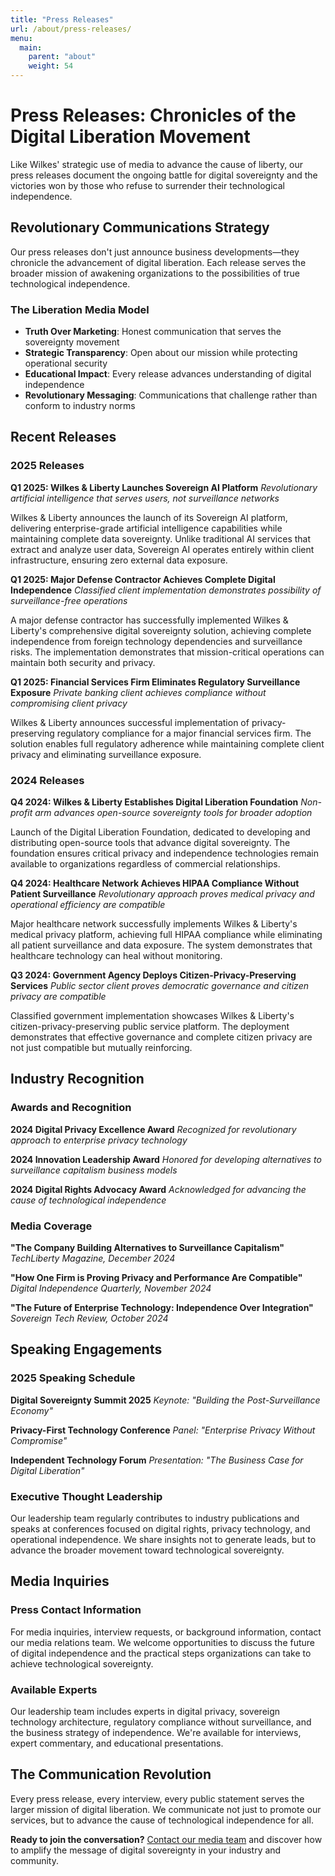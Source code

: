 ```yaml
---
title: "Press Releases"
url: /about/press-releases/
menu:
  main:
    parent: "about"
    weight: 54
---
```


# Press Releases: Chronicles of the Digital Liberation Movement

Like Wilkes' strategic use of media to advance the cause of liberty, our press releases document the ongoing battle for digital sovereignty and the victories won by those who refuse to surrender their technological independence.

## Revolutionary Communications Strategy

Our press releases don't just announce business developments—they chronicle the advancement of digital liberation. Each release serves the broader mission of awakening organizations to the possibilities of true technological independence.

### The Liberation Media Model
- **Truth Over Marketing**: Honest communication that serves the sovereignty movement
- **Strategic Transparency**: Open about our mission while protecting operational security
- **Educational Impact**: Every release advances understanding of digital independence
- **Revolutionary Messaging**: Communications that challenge rather than conform to industry norms

## Recent Releases

### 2025 Releases

**Q1 2025: Wilkes & Liberty Launches Sovereign AI Platform**
*Revolutionary artificial intelligence that serves users, not surveillance networks*

Wilkes & Liberty announces the launch of its Sovereign AI platform, delivering enterprise-grade artificial intelligence capabilities while maintaining complete data sovereignty. Unlike traditional AI services that extract and analyze user data, Sovereign AI operates entirely within client infrastructure, ensuring zero external data exposure.

**Q1 2025: Major Defense Contractor Achieves Complete Digital Independence**
*Classified client implementation demonstrates possibility of surveillance-free operations*

A major defense contractor has successfully implemented Wilkes & Liberty's comprehensive digital sovereignty solution, achieving complete independence from foreign technology dependencies and surveillance risks. The implementation demonstrates that mission-critical operations can maintain both security and privacy.

**Q1 2025: Financial Services Firm Eliminates Regulatory Surveillance Exposure**
*Private banking client achieves compliance without compromising client privacy*

Wilkes & Liberty announces successful implementation of privacy-preserving regulatory compliance for a major financial services firm. The solution enables full regulatory adherence while maintaining complete client privacy and eliminating surveillance exposure.

### 2024 Releases

**Q4 2024: Wilkes & Liberty Establishes Digital Liberation Foundation**
*Non-profit arm advances open-source sovereignty tools for broader adoption*

Launch of the Digital Liberation Foundation, dedicated to developing and distributing open-source tools that advance digital sovereignty. The foundation ensures critical privacy and independence technologies remain available to organizations regardless of commercial relationships.

**Q4 2024: Healthcare Network Achieves HIPAA Compliance Without Patient Surveillance**
*Revolutionary approach proves medical privacy and operational efficiency are compatible*

Major healthcare network successfully implements Wilkes & Liberty's medical privacy platform, achieving full HIPAA compliance while eliminating all patient surveillance and data exposure. The system demonstrates that healthcare technology can heal without monitoring.

**Q3 2024: Government Agency Deploys Citizen-Privacy-Preserving Services**
*Public sector client proves democratic governance and citizen privacy are compatible*

Classified government implementation showcases Wilkes & Liberty's citizen-privacy-preserving public service platform. The deployment demonstrates that effective governance and complete citizen privacy are not just compatible but mutually reinforcing.

## Industry Recognition

### Awards and Recognition

**2024 Digital Privacy Excellence Award**
*Recognized for revolutionary approach to enterprise privacy technology*

**2024 Innovation Leadership Award**
*Honored for developing alternatives to surveillance capitalism business models*

**2024 Digital Rights Advocacy Award**
*Acknowledged for advancing the cause of technological independence*

### Media Coverage

**"The Company Building Alternatives to Surveillance Capitalism"**
*TechLiberty Magazine, December 2024*

**"How One Firm is Proving Privacy and Performance Are Compatible"**
*Digital Independence Quarterly, November 2024*

**"The Future of Enterprise Technology: Independence Over Integration"**
*Sovereign Tech Review, October 2024*

## Speaking Engagements

### 2025 Speaking Schedule

**Digital Sovereignty Summit 2025**
*Keynote: "Building the Post-Surveillance Economy"*

**Privacy-First Technology Conference**
*Panel: "Enterprise Privacy Without Compromise"*

**Independent Technology Forum**
*Presentation: "The Business Case for Digital Liberation"*

### Executive Thought Leadership

Our leadership team regularly contributes to industry publications and speaks at conferences focused on digital rights, privacy technology, and operational independence. We share insights not to generate leads, but to advance the broader movement toward technological sovereignty.

## Media Inquiries

### Press Contact Information

For media inquiries, interview requests, or background information, contact our media relations team. We welcome opportunities to discuss the future of digital independence and the practical steps organizations can take to achieve technological sovereignty.

### Available Experts

Our leadership team includes experts in digital privacy, sovereign technology architecture, regulatory compliance without surveillance, and the business strategy of independence. We're available for interviews, expert commentary, and educational presentations.

## The Communication Revolution

Every press release, every interview, every public statement serves the larger mission of digital liberation. We communicate not just to promote our services, but to advance the cause of technological independence for all.

**Ready to join the conversation?** [Contact our media team](/) and discover how to amplify the message of digital sovereignty in your industry and community.

